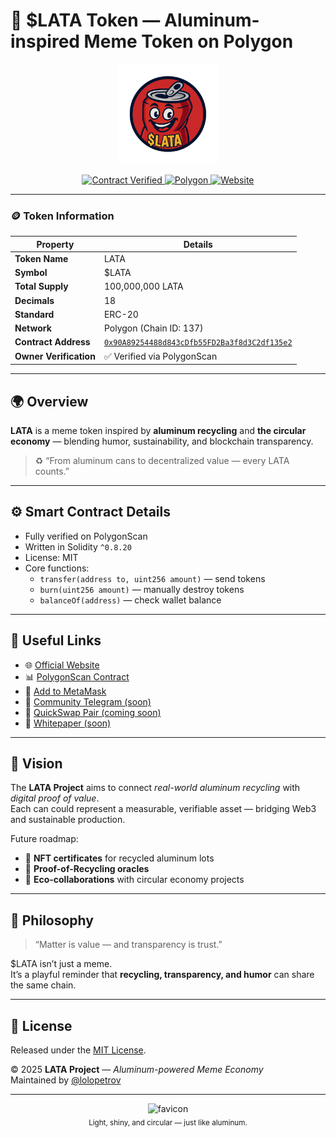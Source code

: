 # 🥫 $LATA Token — Aluminum-inspired Meme Token on Polygon

<p align="center">
  <img src="logo.png" alt="LATA logo" width="160"/>
</p>

<p align="center">
  <a href="https://polygonscan.com/token/0x90A89254488d843cDfb55FD2Ba3f8d3C2df135e2">
    <img src="https://img.shields.io/badge/contract-verified-brightgreen?style=for-the-badge&logo=ethereum" alt="Contract Verified"/>
  </a>
  <a href="https://polygonscan.com/address/0x90A89254488d843cDfb55FD2Ba3f8d3C2df135e2">
    <img src="https://img.shields.io/badge/network-Polygon-blueviolet?style=for-the-badge&logo=polygon" alt="Polygon"/>
  </a>
  <a href="https://latatoken.com">
    <img src="https://img.shields.io/badge/website-live-brightgreen?style=for-the-badge&logo=google-chrome" alt="Website"/>
  </a>
</p>

---

### 🪙 Token Information

| Property | Details |
|-----------|----------|
| **Token Name** | LATA |
| **Symbol** | $LATA |
| **Total Supply** | 100,000,000 LATA |
| **Decimals** | 18 |
| **Standard** | ERC-20 |
| **Network** | Polygon (Chain ID: 137) |
| **Contract Address** | [`0x90A89254488d843cDfb55FD2Ba3f8d3C2df135e2`](https://polygonscan.com/address/0x90A89254488d843cDfb55FD2Ba3f8d3C2df135e2) |
| **Owner Verification** | ✅ Verified via PolygonScan |

---

## 🌍 Overview

**LATA** is a meme token inspired by **aluminum recycling** and **the circular economy** — blending humor, sustainability, and blockchain transparency.

> ♻️ “From aluminum cans to decentralized value — every LATA counts.”

---

## ⚙️ Smart Contract Details

- Fully verified on PolygonScan  
- Written in Solidity `^0.8.20`  
- License: MIT  
- Core functions:  
  - `transfer(address to, uint256 amount)` — send tokens  
  - `burn(uint256 amount)` — manually destroy tokens  
  - `balanceOf(address)` — check wallet balance  

---

## 🔗 Useful Links

- 🌐 [Official Website](https://latatoken.com)
- 📊 [PolygonScan Contract](https://polygonscan.com/token/0x90A89254488d843cDfb55FD2Ba3f8d3C2df135e2)
- 🦊 [Add to MetaMask](https://latatoken.com)
- 💬 [Community Telegram (soon)](#)
- 💱 [QuickSwap Pair (coming soon)](#)
- 🧾 [Whitepaper (soon)](#)

---

## 🧭 Vision

The **LATA Project** aims to connect *real-world aluminum recycling* with *digital proof of value*.  
Each can could represent a measurable, verifiable asset — bridging Web3 and sustainable production.

Future roadmap:

- 🧩 **NFT certificates** for recycled aluminum lots  
- 🔗 **Proof-of-Recycling oracles**  
- 🤝 **Eco-collaborations** with circular economy projects  

---

## 🧠 Philosophy

> “Matter is value — and transparency is trust.”

$LATA isn’t just a meme.  
It’s a playful reminder that **recycling, transparency, and humor** can share the same chain.

---

## 🪪 License

Released under the [MIT License](LICENSE).

© 2025 **LATA Project** — *Aluminum-powered Meme Economy*  
Maintained by [@lolopetrov](https://github.com/lolopetrov)

---

<p align="center">
  <img src="favicon-64.png" width="64" alt="favicon"/>
  <br/>
  <sub>Light, shiny, and circular — just like aluminum.</sub>
</p>
